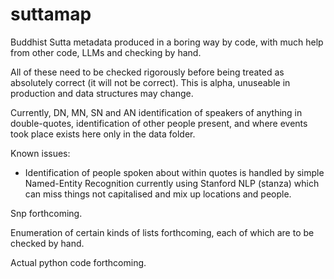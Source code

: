 # suttamap
Buddhist Sutta metadata produced in a boring way by code, with much help from other code, LLMs and checking by hand.

All of these need to be checked rigorously before being treated as absolutely correct (it will not be correct). This is alpha, unuseable in production and data structures may change.

Currently, DN, MN, SN and AN identification of speakers of anything in double-quotes, identification of other people present, and where events took place exists here only in the data folder.

Known issues:
 - Identification of people spoken about within quotes is handled by simple Named-Entity Recognition currently using Stanford NLP (stanza) which can miss things not capitalised and mix up locations and people.

Snp forthcoming.

Enumeration of certain kinds of lists forthcoming, each of which are to be checked by hand.

Actual python code forthcoming.
